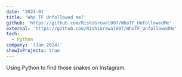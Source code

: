 ```yaml
---
date: '2024-01'
title: 'Who TF Unfollowed me?'
github: 'https://github.com/RishiGrewal007/WhoTF_UnfollowedMe'
external: 'https://github.com/RishiGrewal007/WhoTF_UnfollowedMe'
tech:
  - Python
company: '(Jan 2024)'
showInProjects: true
---
```

Using Python to find those snakes on Instagram.